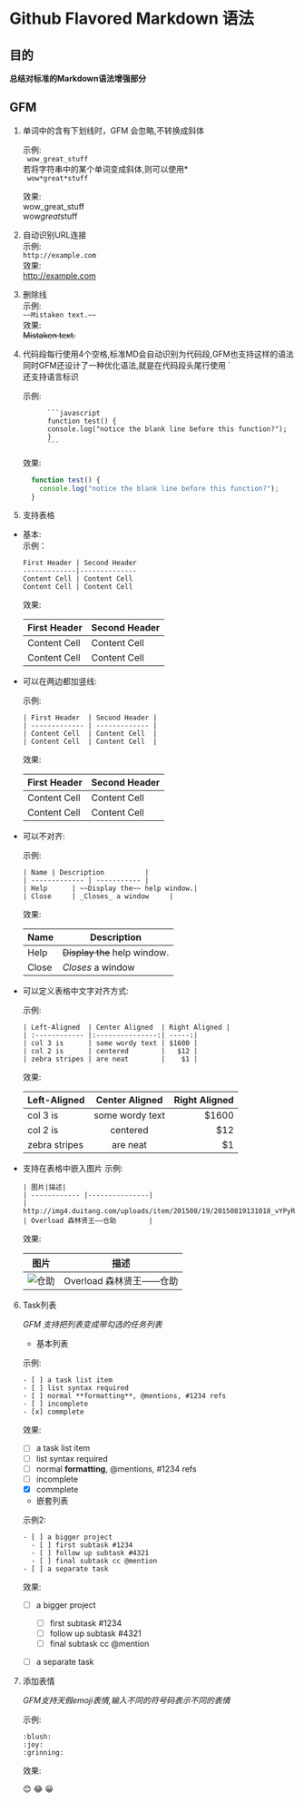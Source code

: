 # Github Flavored Markdown 语法

## 目的

   **总结对标准的Markdown语法增强部分**

## GFM
    
1. 单词中的含有下划线时，GFM 会忽略,不转换成斜体
    
   示例:   
   ` wow_great_stuff`  
   若将字符串中的某个单词变成斜体,则可以使用\*  
   ` wow*great*stuff`
      
   效果:  
    wow_great_stuff  
    wow*great*stuff
        
2. 自动识别URL连接  
    示例:  
    `http://example.com`  
    效果:  
    http://example.com  
    
3. 删除线  
    示例:  
    `~~Mistaken text.~~`  
    效果:  
   ~~Mistaken text.~~ 

4. 代码段每行使用4个空格,标准MD会自动识别为代码段,GFM也支持这样的语法
   同时GFM还设计了一种优化语法,就是在代码段头尾行使用 `  
   还支持语言标识

   示例: 
  
        	 ```javascript
        	 function test() {
        	 console.log("notice the blank line before this function?");
        	 }
        	 ```
  
   效果:
  
    ```javascript
      function test() {
        console.log("notice the blank line before this function?");
      }
    ```
5. 支持表格
  * 基本:  
    示例：
    ```
    First Header | Second Header  
    -------------|--------------   
    Content Cell | Content Cell  
    Content Cell | Content Cell  
    ```
    
    效果:
    
    First Header | Second Header
    -------------|--------------
    Content Cell | Content Cell
    Content Cell | Content Cell
    

  * 可以在两边都加竖线:

    示例:
    
    ```
    | First Header  | Second Header |  
    | ------------- | ------------- |  
    | Content Cell  | Content Cell  |  
    | Content Cell  | Content Cell  |  
    ```
    
    效果:
  
    | First Header  | Second Header |
    | ------------- | ------------- |
    | Content Cell  | Content Cell  |
    | Content Cell  | Content Cell  |

  * 可以不对齐:

    示例:  

    ```
    | Name | Description          | 
    | ------------- | ----------- |  
    | Help      | ~~Display the~~ help window.|   
    | Close     | _Closes_ a window     |   
    ```

    效果:

    | Name | Description          |
    | ------------- | ----------- |
    | Help      | ~~Display the~~ help window.|
    | Close     | _Closes_ a window     |

  * 可以定义表格中文字对齐方式:

    示例:  
    ```
    | Left-Aligned  | Center Aligned  | Right Aligned |  
    | :------------ |:---------------:| -----:|  
    | col 3 is      | some wordy text | $1600 |  
    | col 2 is      | centered        |   $12 |  
    | zebra stripes | are neat        |    $1 |  
    ```

    效果:  
    
    | Left-Aligned  | Center Aligned  | Right Aligned |
    | :------------ |:---------------:| -----:|
    | col 3 is      | some wordy text | $1600 |
    | col 2 is      | centered        |   $12 |
    | zebra stripes | are neat        |    $1 |

  * 支持在表格中嵌入图片
    示例:  
    ```
    | 图片|描述|
    | ------------ |---------------|
    | http://img4.duitang.com/uploads/item/201508/19/20150819131018_vYPyR.thumb.224_0.png  | Overload 森林贤王——仓助        |
    ```

    效果:  
    
    | 图片|描述|
    | ------------ |---------------|
    |![仓助](http://img4.duitang.com/uploads/item/201508/19/20150819131018_vYPyR.thumb.224_0.png) | Overload 森林贤王——仓助        |

6. Task列表

   *GFM 支持把列表变成带勾选的任务列表* 
   
   * 基本列表

    示例:

    ```
    - [ ] a task list item
    - [ ] list syntax required
    - [ ] normal **formatting**, @mentions, #1234 refs
    - [ ] incomplete
    - [x] commplete
    ```

    效果:

    - [ ] a task list item
    - [ ] list syntax required
    - [ ] normal **formatting**, @mentions, #1234 refs
    - [ ] incomplete
    - [x] commplete

    * 嵌套列表

    示例2:

    ```
    - [ ] a bigger project
      - [ ] first subtask #1234
      - [ ] follow up subtask #4321
      - [ ] final subtask cc @mention
    - [ ] a separate task
    ```

    效果:
    - [ ] a bigger project
      - [ ] first subtask #1234
      - [ ] follow up subtask #4321
      - [ ] final subtask cc @mention
    - [ ] a separate task


7. 添加表情
    
     *GFM支持天假emoji表情,输入不同的符号码表示不同的表情*

    示例:

    ```
    :blush:
    :joy:
    :grinning:
    ```

    效果:

    :blush:
    :joy:
    :grinning:
